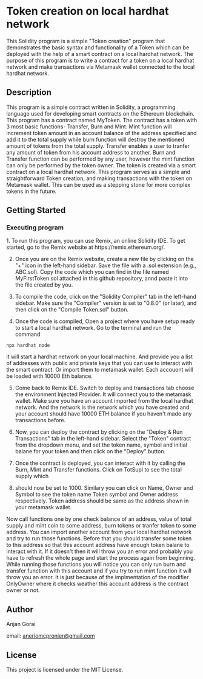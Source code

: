 <h1>Token creation on local hardhat network </h1>

This Solidity program is a simple "Token creation" program that demonstrates the basic syntax and functionality of a Token which can be deployed with the help of a smart contract on a local hardhat network. The purpose of this program is to write a contract for a token on a local hardhat network and make transactions 
via Metamask wallet connected to the local hardhat network.

<h2>Description</h2>
This program is a simple contract written in Solidity, a programming language used for developing smart contracts on the Ethereum blockchain. This program has a contract named MyToken. The contract has a token with 3 most basic functions- Transfer, Burn and Mint. Mint function will increment token amount in an account balance of the address specified and add it to the total supply while burn function will destroy the mentioned amount of tokens from the total supply. Transfer enables a user to tranfer any amount of token from his account address to another. Burn and Transfer function can be performed by any user, however the mint function can only be performed by the token owner. The token is created via a smart contract on a local hardhat network. This program serves as a simple and straightforward Token creation, and making transactions with the token on Metamask wallet. This can be used as a stepping stone for more complex tokens in the future.

<h2>Getting Started</h2>
<h3>Executing program</h3>
1. To run this program, you can use Remix, an online Solidity IDE. To get started, go to the Remix website at https://remix.ethereum.org/.

2. Once you are on the Remix website, create a new file by clicking on the "+" icon in the left-hand sidebar. Save the file with a .sol extension (e.g., ABC.sol). 
   Copy the code  which you can find in the file named MyFirstToken.sol attached in this github repository, annd paste it into the file created by you.

3. To compile the code, click on the "Solidity Compiler" tab in the left-hand sidebar. Make sure the "Compiler" version is set to "0.8.0" (or later), and then 
   click on the "Compile Token.sol" button.

4. Once the code is compiled, Open a project where you have setup ready to start a local hardhat network. Go to the terminal and run the command
```
npx hardhat node
```
   it will start a hardhat network on your local machine. And provide you a list of addresses with public and private keys that you can use to 
   interact with the smart contract. Or import them to metamask wallet. Each accouont will be loaded with 10000 Eth balance.

5. Come back to Remix IDE. Switch to deploy and transactions tab choose the environment Injected Provider. It will connect you to the metamask wallet.
   Make sure you have an account imported from the local hardhat network. And the network is the network which you have created and your account
   should have 10000 ETH balance if you haven't made any transactions before.

6. Now, you can deploy the contract by clicking on the "Deploy & Run Transactions" tab in the left-hand sidebar. Select the "Token" contract from the dropdown 
   menu, and set the token name, symbol and initial balane for your token and then click on the "Deploy" button.

7. Once the contract is deployed, you can interact with it by calling the Burn, Mint and Transfer functions. Click on TotSupl to see the total supply which
8. should 
   now be set to 1000. Similary you can click on Name, Owner and Symbol to see the token name Token symbol and Owner address respectively. Token address
   should be same as the address shown in your metamask wallet.

Now call functions one by one check balance of an address, value of total supply and mint coin to some address, burn tokens or tranfer token to some address. 
You can import another account from your local hardhat network and try to run those functions. Before that you should transfer some token to this address so 
that this account address have enough token balane to interact with it. If it doesn't then it will throw you an error and probably you have to refresh the 
whole page and start the process again from beginning. While running those functions you will notice you can only run burn and transfer function with this 
account and if you try to run mint function it will throw you an error. It is just because of the implmentation of the modifier OnlyOwner where it checks 
weather this account address is the contract owner or not.

<h2>Author</h2>
Anjan Gorai

email: aneriomcpronier@gmail.com

<h2>License</h2>
This project is licensed under the MIT License.
